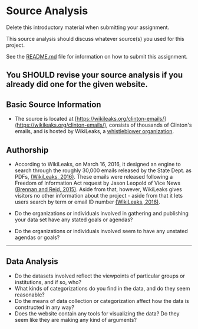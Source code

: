 # Source Analysis

Delete this introductory material when submitting your assignment.

This source analysis should discuss whatever source(s) you used for this project.

See the [README.md](README.md) file for information on how to submit this assignment.

**You SHOULD revise your source analysis if you already did one for the given website.**
---

## Basic Source Information

* The source is located at [https://wikileaks.org/clinton-emails/](https://wikileaks.org/clinton-emails/), consists of thousands of Clinton's emails, and is hosted by WikiLeaks, a [whistleblower organization](https://wikileaks.org/What-is-WikiLeaks.html). 



## Authorship

* According to WikiLeaks, on March 16, 2016, it designed an engine to search through the roughly 30,000 emails released by the State Dept. as PDFs, [(WikiLeaks, 2016)](https://wikileaks.org/clinton-emails/). These emails were released following a Freedom of Information Act request by Jason Leopold of Vice News [(Brennan and Reid, 2015)](https://www.cbsnews.com/news/state-dept-to-comply-with-court-order-on-hillary-clintons-emails/). Aside from that, however, WikiLeaks gives visitors no other information about the project - aside from that it lets users search by term or email ID number [(WikiLeaks, 2016)](https://wikileaks.org/clinton-emails/).



* Do the organizations or individuals involved in gathering and publishing your data set have any stated goals or agendas?
* Do the organizations or individuals involved seem to have any unstated agendas or goals?

---

## Data Analysis

* Do the datasets involved reflect the viewpoints of particular groups or institutions, and if so, who?
* What kinds of categorizations do you find in the data, and do they seem reasonable?
* Do the means of data collection or categorization affect how the data is constructed in any way?
* Does the website contain any tools for visualizing the data? Do they seem like they are making any kind of arguments?
